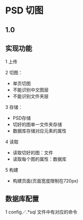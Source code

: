 # PSD 切图

## 1.0

## 实现功能

1 上传  

2 切图：
* 单页切图
* 不能识别中文图层
* 不能识别文件夹层

3 存储：
* PSD存储
* 切好的图单一文件夹存储
* 数据库存储对应元素的属性

4 读取
* 读取切好的图：文件
* 读取每个图的属性：数据库

5 构建
*  构建页面(页面宽度限制在720px)

## 数据库配置
1 config／.*sql 文件中有对应的命令
